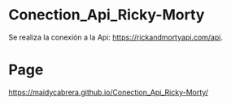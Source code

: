 # Conection_Api_Ricky-Morty
Se realiza la conexión a la Api: https://rickandmortyapi.com/api. 

# Page
https://maidycabrera.github.io/Conection_Api_Ricky-Morty/
